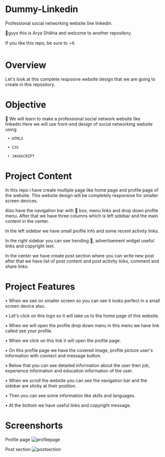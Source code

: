 # Dummy-Linkedin
 Professional social networking website line linkedin.

👋guys this is Arya Shikha and  welcome to another repository.

 If you like this repo, be sure to ⭐it.

# Overview

  Let's look at this  complete  resposive website design that we are going to create in this repository. 

# Objective
 📌 We will learn to make a professional social network website like linkedin.Here we will use front-end design of social networking website using
         
     • HTML5
        
     • CSS

     • JAVASCRIPT 
     
 # Project Content

  In this repo i have create multiple page like home page and profile page of the website. This website design will be completely responsive for smaller screen devices.

  Also have the navigation bar with 🍳 box, menu links and drop down profile menu. After that we have three columns which is left sidebar and the main content in the     center.

  In the left sidebar we have small profile info and some recent activity links.

  In the right sidebar you can see trending 📰, advertisement widget useful links and copyright text.

  In the center we have create post section where you can write new post after that we have list of post content and post activity links, comment and share links.


# Project Features

 • When we see on smaller screen so you can see it looks perfect in a small screen device also. 

 • Let's click on this logo so it will take us to the home page of this website.
  
 • When we will open the profile drop down menu in this menu we have link called see your profile.

 • When we click on this link it will open the profile page.

 • On this profile page we have the covered image, profile picture user's information with connect and message button. 

 • Below that you can see detailed information about the user then job, experience information and education information of the user. 

 •  When we scroll the website you can see the navigation bar and the sidebar are sticky at their position.

 •  Then you can see some information like skills and languages. 

 •  At the bottom we have useful links and copyright message.

 
 # Screenshorts
  Profile page
  ![profilepage](https://user-images.githubusercontent.com/95076493/208725985-5e73cabf-a9d7-4379-a924-7a64d2b34005.jpeg)
  
  Post section
  ![postsection](https://user-images.githubusercontent.com/95076493/208726968-dea0e8f1-f1bb-4ebe-a77c-a1a7a0ad2196.jpeg)
 
